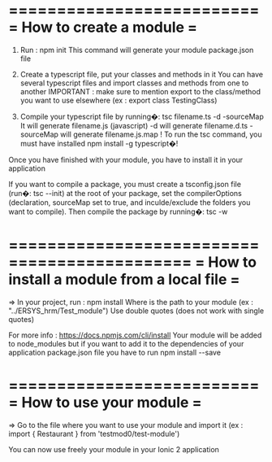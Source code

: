 ==========================
= How to create a module =
==========================

1.	Run : npm init
	This command will generate your module package.json file

2.	Create a typescript file, put your classes and methods in it
	You can have several typescript files and import classes and methods from 	one to another
	IMPORTANT : make sure to mention export to the class/method you want to 	use elsewhere (ex : export class TestingClass)

3.	Compile your typescript file by running�: tsc filename.ts -d -sourceMap
	It will generate filename.js (javascript)
	-d will generate filename.d.ts
	-sourceMap will generate filename.js.map
	! To run the tsc command, you must have installed npm install -g 	typescript�!

Once you have finished with your module, you have to install it in your application

If you want to compile a package, you must create a tsconfig.json file (run�: tsc --init) at the root of your package, set the compilerOptions (declaration, sourceMap set to true, and inculde/exclude the folders you want to compile). Then compile the package by running�: tsc -w

=============================================
= How to install a module from a local file =
=============================================

=>	In your project, run : npm install <path>
	Where <path> is the path to your module (ex : "../ERSYS_hrm/Test_module")
	Use double quotes (does not work with single quotes)

For more info : https://docs.npmjs.com/cli/install
Your module will be added to node_modules but if you want to add it to the dependencies of your application package.json file you have to run  npm install <path> --save

==========================
= How to use your module =
==========================

=>	Go to the file where you want to use your module and import it (ex : 	import { Restaurant } from 'testmod0/test-module')

You can now use freely your module in your Ionic 2 application
